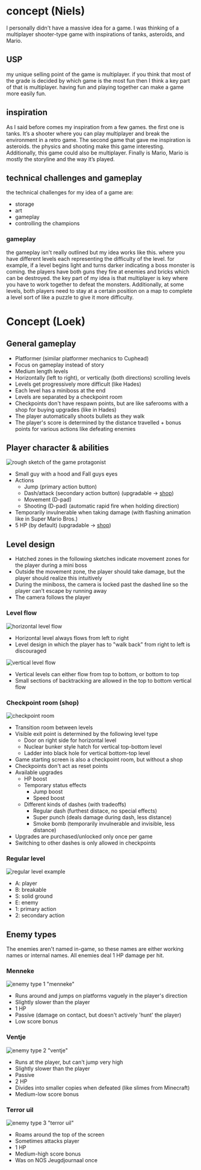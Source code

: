 # concept (Niels)
I personally didn't have a massive idea for a game. I was thinking of a multiplayer shooter-type game with inspirations of tanks, asteroids, and Mario.

## USP
my unique selling point of the game is multiplayer. if you think that most of the grade is decided by which game is the most fun then I think a key part of that is multiplayer. having fun and playing together can make a game more easily fun.

## inspiration
As I said before comes my inspiration from a few games. the first one is tanks. It’s a shooter where you can play multiplayer and break the environment in a retro game. The second game that gave me inspiration is asteroids. the physics and shooting make this game interesting. Additionally, this game could also be multiplayer. Finally is Mario, Mario is mostly the storyline and the way it’s played. 

## technical challenges and gameplay
the technical challenges for my idea of a game are:
- storage
- art
- gameplay
- controlling the champions

### gameplay
the gameplay isn't really outlined but my idea works like this. where you have different levels each representing the difficulty of the level. for example, if a level begins light and turns darker indicating a boss monster is coming. the players have both guns they fire at enemies and bricks which can be destroyed. the key part of my idea is that multiplayer is key where you have to work together to defeat the monsters. Additionally, at some levels, both players need to stay at a certain position on a map to complete a level sort of like a puzzle to give it more difficulty.

# Concept (Loek)

## General gameplay

- Platformer (similar platformer mechanics to Cuphead)
- Focus on gameplay instead of story
- Medium length levels
- Horizontally (left to right), or vertically (both directions) scrolling
  levels
- Levels get progressively more difficult (like Hades)
- Each level has a miniboss at the end
- Levels are separated by a checkpoint room
- Checkpoints don't have respawn points, but are like saferooms with a shop for
  buying upgrades (like in Hades)
- The player automatically shoots bullets as they walk
- The player's score is determined by the distance travelled + bonus points for
  various actions like defeating enemies

## Player character & abilities

![rough sketch of the game protagonist](../assets/sketch-player.jpg "medium")

- Small guy with a hood and Fall guys eyes
- Actions
  - Jump (primary action button)
  - Dash/attack (secondary action button) (upgradable -> [shop][shop])
  - Movement (D-pad)
  - Shooting (D-pad) (automatic rapid fire when holding direction)
- Temporarily invulnerable when taking damage (with flashing animation like in
  Super Mario Bros.)
- 5 HP (by default) (upgradable -> [shop][shop])

## Level design

- Hatched zones in the following sketches indicate movement zones for the
  player during a mini boss
- Outside the movement zone, the player should take damage, but the player
  should realize this intuitively
- During the miniboss, the camera is locked past the dashed line so the player
  can't escape by running away
- The camera follows the player

### Level flow

![horizontal level flow](../assets/sketch-level-horizontal.jpg)

- Horizontal level always flows from left to right
- Level design in which the player has to "walk back" from right to left is
  discouraged

![vertical level flow](../assets/sketch-level-vertical.jpg)

- Vertical levels can either flow from top to bottom, or bottom to top
- Small sections of backtracking are allowed in the top to bottom vertical flow

[shop]: #checkpoint-room-shop
### Checkpoint room (shop)

![checkpoint room](../assets/sketch-checkpoints.jpg)

- Transition room between levels
- Visible exit point is determined by the following level type
  - Door on right side for horizontal level
  - Nuclear bunker style hatch for vertical top-bottom level
  - Ladder into black hole for vertical bottom-top level
- Game starting screen is also a checkpoint room, but without a shop
- Checkpoints don't act as reset points
- Available upgrades
  - HP boost
  - Temporary status effects
    - Jump boost
    - Speed boost
  - Different kinds of dashes (with tradeoffs)
    - Regular dash (furthest distace, no special effects)
    - Super punch (deals damage during dash, less distance)
    - Smoke bomb (temporarily invulnerable and invisible, less distance)
- Upgrades are purchased/unlocked only once per game
- Switching to other dashes is only allowed in checkpoints

### Regular level

![regular level example](../assets/sketch-regular-level.jpg)

- A: player
- B: breakable
- S: solid ground
- E: enemy
- 1: primary action
- 2: secondary action

## Enemy types

The enemies aren't named in-game, so these names are either working names or
internal names. All enemies deal 1 HP damage per hit.

### Menneke

![enemy type 1 "menneke"](../assets/sketch-enemy-menneke.jpg "small")

- Runs around and jumps on platforms vaguely in the player's direction
- Slightly slower than the player
- 1 HP
- Passive (damage on contact, but doesn't actively 'hunt' the player)
- Low score bonus

### Ventje

![enemy type 2 "ventje"](../assets/sketch-enemy-ventje.jpg "small")

- Runs at the player, but can't jump very high
- Slightly slower than the player
- Passive
- 2 HP
- Divides into smaller copies when defeated (like slimes from Minecraft)
- Medium-low score bonus

### Terror uil

![enemy type 3 "terror uil"](../assets/sketch-enemy-terror-uil.jpg "small")

- Roams around the top of the screen
- Sometimes attacks player
- 1 HP
- Medium-high score bonus
- Was on NOS Jeugdjournaal once

